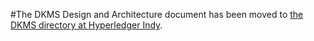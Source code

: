 #The DKMS Design and Architecture document has been moved to [the DKMS directory at Hyperledger Indy](https://github.com/hyperledger/indy-sdk/tree/master/doc/design/005-dkms). 
